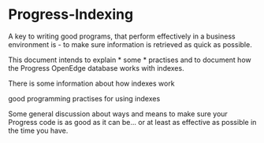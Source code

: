 # Progress-Indexing

A key to writing good programs, that perform effectively in a business environment is - 
to make sure information is retrieved as quick as possible. 

This document intends to explain * some * practises and to document how the Progress
OpenEdge database works with indexes.

There is some information about how indexes work

good programming practises for using indexes

Some general discussion about ways and means to make sure your Progress code is as good
as it can be... or at least as effective as possible in the time you have.


